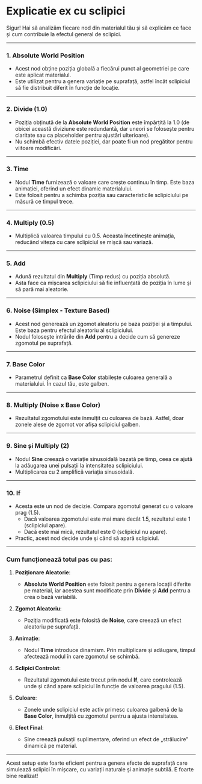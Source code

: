 # Explicatie ex cu sclipici
Sigur! Hai să analizăm fiecare nod din materialul tău și să explicăm ce face și cum contribuie la efectul general de sclipici.

---

### 1. **Absolute World Position**
   - Acest nod obține poziția globală a fiecărui punct al geometriei pe care este aplicat materialul.
   - Este utilizat pentru a genera variație pe suprafață, astfel încât sclipiciul să fie distribuit diferit în funcție de locație.

---

### 2. **Divide (1.0)**
   - Poziția obținută de la **Absolute World Position** este împărțită la 1.0 (de obicei această diviziune este redundantă, dar uneori se folosește pentru claritate sau ca placeholder pentru ajustări ulterioare).
   - Nu schimbă efectiv datele poziției, dar poate fi un nod pregătitor pentru viitoare modificări.

---

### 3. **Time**
   - Nodul **Time** furnizează o valoare care crește continuu în timp. Este baza animației, oferind un efect dinamic materialului.
   - Este folosit pentru a schimba poziția sau caracteristicile sclipiciului pe măsură ce timpul trece.

---

### 4. **Multiply (0.5)**
   - Multiplică valoarea timpului cu 0.5. Aceasta încetinește animația, reducând viteza cu care sclipiciul se mișcă sau variază.

---

### 5. **Add**
   - Adună rezultatul din **Multiply** (Timp redus) cu poziția absolută. 
   - Asta face ca mișcarea sclipiciului să fie influențată de poziția în lume și să pară mai aleatorie.

---

### 6. **Noise (Simplex - Texture Based)**
   - Acest nod generează un zgomot aleatoriu pe baza poziției și a timpului. Este baza pentru efectul aleatoriu al sclipiciului.
   - Nodul folosește intrările din **Add** pentru a decide cum să genereze zgomotul pe suprafață.

---

### 7. **Base Color**
   - Parametrul definit ca **Base Color** stabilește culoarea generală a materialului. În cazul tău, este galben.

---

### 8. **Multiply (Noise x Base Color)**
   - Rezultatul zgomotului este înmulțit cu culoarea de bază. Astfel, doar zonele alese de zgomot vor afișa sclipiciul galben.

---

### 9. **Sine și Multiply (2)**
   - Nodul **Sine** creează o variație sinusoidală bazată pe timp, ceea ce ajută la adăugarea unei pulsații la intensitatea sclipiciului.
   - Multiplicarea cu 2 amplifică variația sinusoidală.

---

### 10. **If**
   - Acesta este un nod de decizie. Compara zgomotul generat cu o valoare prag (1.5).
     - Dacă valoarea zgomotului este mai mare decât 1.5, rezultatul este 1 (sclipiciul apare).
     - Dacă este mai mică, rezultatul este 0 (sclipiciul nu apare).
   - Practic, acest nod decide unde și când să apară sclipiciul.

---

### Cum funcționează totul pas cu pas:
1. **Poziționare Aleatorie**:
   - **Absolute World Position** este folosit pentru a genera locații diferite pe material, iar acestea sunt modificate prin **Divide** și **Add** pentru a crea o bază variabilă.

2. **Zgomot Aleatoriu**:
   - Poziția modificată este folosită de **Noise**, care creează un efect aleatoriu pe suprafață.

3. **Animație**:
   - Nodul **Time** introduce dinamism. Prin multiplicare și adăugare, timpul afectează modul în care zgomotul se schimbă.

4. **Sclipici Controlat**:
   - Rezultatul zgomotului este trecut prin nodul **If**, care controlează unde și când apare sclipiciul în funcție de valoarea pragului (1.5).

5. **Culoare**:
   - Zonele unde sclipiciul este activ primesc culoarea galbenă de la **Base Color**, înmulțită cu zgomotul pentru a ajusta intensitatea.

6. **Efect Final**:
   - Sine creează pulsații suplimentare, oferind un efect de „strălucire” dinamică pe material.

---

Acest setup este foarte eficient pentru a genera efecte de suprafață care simulează sclipici în mișcare, cu variații naturale și animație subtilă. E foarte bine realizat!
